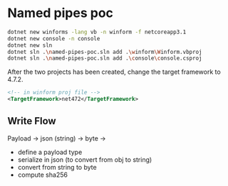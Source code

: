 # Named pipes poc

```sh
dotnet new winforms -lang vb -n winform -f netcoreapp3.1
dotnet new console -n console
dotnet new sln
dotnet sln .\named-pipes-poc.sln add .\winform\Winform.vbproj
dotnet sln .\named-pipes-poc.sln add .\console\console.csproj
```

After the two projects has been created, change the target framework to 4.7.2.

```xml
<!-- in winform proj file -->
<TargetFramework>net472</TargetFramework>
```

## Write Flow

Payload -> json (string) -> byte -> 

* define a payload type
* serialize in json (to convert from obj to string)
* convert from string to byte
* compute sha256